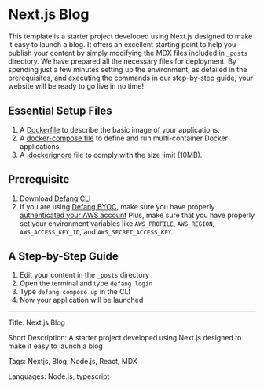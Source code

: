 # Next.js Blog

This template is a starter project developed using Next.js designed to make it easy to launch a blog. It offers an excellent starting point to help you publish your content by simply modifying the MDX files included in `_posts` directory. We have prepared all the necessary files for deployment. By spending just a few minutes setting up the environment, as detailed in the prerequisites, and executing the commands in our step-by-step guide, your website will be ready to go live in no time!

## Essential Setup Files

1. A [Dockerfile](https://docs.docker.com/develop/develop-images/dockerfile_best-practices/) to describe the basic image of your applications.
2. A [docker-compose file](https://docs.defang.io/docs/concepts/compose) to define and run multi-container Docker applications.
3. A [.dockerignore](https://docs.docker.com/build/building/context/#dockerignore-files) file to comply with the size limit (10MB).

## Prerequisite

1. Download [Defang CLI](https://github.com/DefangLabs/defang)
2. If you are using [Defang BYOC](https://docs.defang.io/docs/concepts/defang-byoc), make sure you have properly [authenticated your AWS account](https://docs.aws.amazon.com/cli/latest/userguide/cli-chap-configure.html)
   Plus, make sure that you have properly set your environment variables like `AWS_PROFILE`, `AWS_REGION`, `AWS_ACCESS_KEY_ID`, and `AWS_SECRET_ACCESS_KEY`.

## A Step-by-Step Guide

1. Edit your content in the `_posts` directory
2. Open the terminal and type `defang login`
3. Type `defang compose up` in the CLI
4. Now your application will be launched

---

Title: Next.js Blog

Short Description: A starter project developed using Next.js designed to make it easy to launch a blog

Tags: Nextjs, Blog, Node.js, React, MDX

Languages: Node.js, typescript
